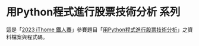 # 用Python程式進行股票技術分析 系列  
這是「[2023 iThome 鐵人賽](https://ithelp.ithome.com.tw/2023ironman/event)」參賽題目「[用Python程式進行股票技術分析](https://ithelp.ithome.com.tw/users/20161619/ironman/5955)」之資料檔案與程式碼。  